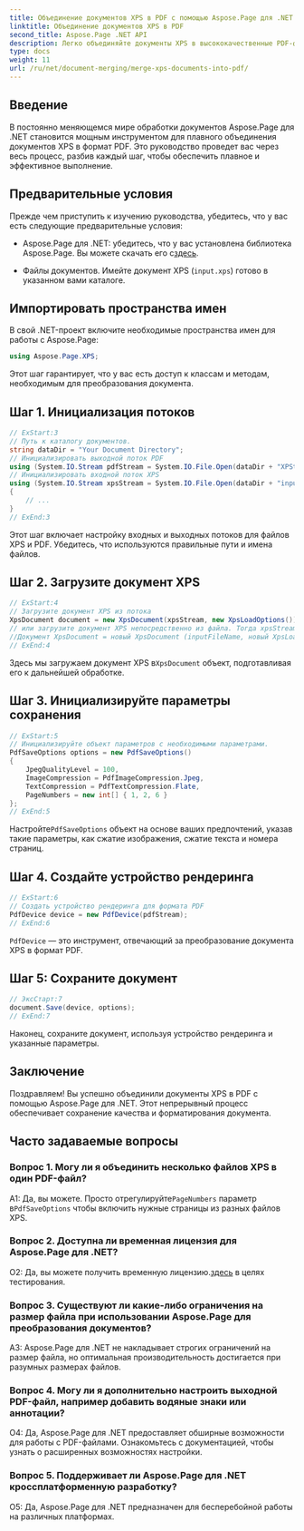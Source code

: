 ```yaml
---
title: Объединение документов XPS в PDF с помощью Aspose.Page для .NET
linktitle: Объединение документов XPS в PDF
second_title: Aspose.Page .NET API
description: Легко объединяйте документы XPS в высококачественные PDF-файлы с помощью Aspose.Page для .NET. Следуйте нашему пошаговому руководству, чтобы конвертировать документы без проблем.
type: docs
weight: 11
url: /ru/net/document-merging/merge-xps-documents-into-pdf/
---
```

## Введение

В постоянно меняющемся мире обработки документов Aspose.Page для .NET становится мощным инструментом для плавного объединения документов XPS в формат PDF. Это руководство проведет вас через весь процесс, разбив каждый шаг, чтобы обеспечить плавное и эффективное выполнение.

## Предварительные условия

Прежде чем приступить к изучению руководства, убедитесь, что у вас есть следующие предварительные условия:

-  Aspose.Page для .NET: убедитесь, что у вас установлена библиотека Aspose.Page. Вы можете скачать его с[здесь](https://releases.aspose.com/page/net/).

- Файлы документов. Имейте документ XPS (`input.xps`) готово в указанном вами каталоге.

## Импортировать пространства имен

В свой .NET-проект включите необходимые пространства имен для работы с Aspose.Page:

```csharp
using Aspose.Page.XPS;
```

Этот шаг гарантирует, что у вас есть доступ к классам и методам, необходимым для преобразования документа.

## Шаг 1. Инициализация потоков

```csharp
// ExStart:3
// Путь к каталогу документов.
string dataDir = "Your Document Directory";
// Инициализировать выходной поток PDF
using (System.IO.Stream pdfStream = System.IO.File.Open(dataDir + "XPStoPDF_out.pdf", System.IO.FileMode.OpenOrCreate, System.IO.FileAccess.Write))
// Инициализировать входной поток XPS
using (System.IO.Stream xpsStream = System.IO.File.Open(dataDir + "input.xps", System.IO.FileMode.Open))
{
    // ...
}
// ExEnd:3
```

Этот шаг включает настройку входных и выходных потоков для файлов XPS и PDF. Убедитесь, что используются правильные пути и имена файлов.

## Шаг 2. Загрузите документ XPS

```csharp
// ExStart:4
// Загрузите документ XPS из потока
XpsDocument document = new XpsDocument(xpsStream, new XpsLoadOptions());
// или загрузите документ XPS непосредственно из файла. Тогда xpsStream не понадобится.
//Документ XpsDocument = новый XpsDocument (inputFileName, новый XpsLoadOptions());
// ExEnd:4
```

 Здесь мы загружаем документ XPS в`XpsDocument` объект, подготавливая его к дальнейшей обработке.

## Шаг 3. Инициализируйте параметры сохранения

```csharp
// ExStart:5
// Инициализируйте объект параметров с необходимыми параметрами.
PdfSaveOptions options = new PdfSaveOptions()
{
    JpegQualityLevel = 100,
    ImageCompression = PdfImageCompression.Jpeg,
    TextCompression = PdfTextCompression.Flate,
    PageNumbers = new int[] { 1, 2, 6 }
};
// ExEnd:5
```

 Настройте`PdfSaveOptions` объект на основе ваших предпочтений, указав такие параметры, как сжатие изображения, сжатие текста и номера страниц.

## Шаг 4. Создайте устройство рендеринга

```csharp
// ExStart:6
// Создать устройство рендеринга для формата PDF
PdfDevice device = new PdfDevice(pdfStream);
// ExEnd:6
```

`PdfDevice` — это инструмент, отвечающий за преобразование документа XPS в формат PDF.

## Шаг 5: Сохраните документ

```csharp
// ЭксСтарт:7
document.Save(device, options);
// ExEnd:7
```

Наконец, сохраните документ, используя устройство рендеринга и указанные параметры.

## Заключение

Поздравляем! Вы успешно объединили документы XPS в PDF с помощью Aspose.Page для .NET. Этот непрерывный процесс обеспечивает сохранение качества и форматирования документа.

## Часто задаваемые вопросы

### Вопрос 1. Могу ли я объединить несколько файлов XPS в один PDF-файл?

 А1: Да, вы можете. Просто отрегулируйте`PageNumbers` параметр в`PdfSaveOptions` чтобы включить нужные страницы из разных файлов XPS.

### Вопрос 2. Доступна ли временная лицензия для Aspose.Page для .NET?

 О2: Да, вы можете получить временную лицензию.[здесь](https://purchase.aspose.com/temporary-license/) в целях тестирования.

### Вопрос 3. Существуют ли какие-либо ограничения на размер файла при использовании Aspose.Page для преобразования документов?

A3: Aspose.Page для .NET не накладывает строгих ограничений на размер файла, но оптимальная производительность достигается при разумных размерах файлов.

### Вопрос 4. Могу ли я дополнительно настроить выходной PDF-файл, например добавить водяные знаки или аннотации?

О4: Да, Aspose.Page для .NET предоставляет обширные возможности для работы с PDF-файлами. Ознакомьтесь с документацией, чтобы узнать о расширенных возможностях настройки.

### Вопрос 5. Поддерживает ли Aspose.Page для .NET кроссплатформенную разработку?

О5: Да, Aspose.Page для .NET предназначен для бесперебойной работы на различных платформах.